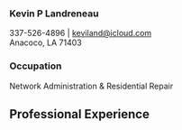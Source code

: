 ### Kevin P Landreneau
337-526-4896 | keviland@icloud.com <br>
  Anacoco, LA  71403
### Occupation
Network Administration & Residential Repair
## Professional Experience

